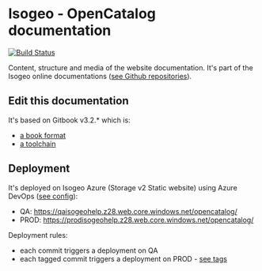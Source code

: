 # Isogeo - OpenCatalog documentation

[![Build Status](https://dev.azure.com/isogeo/Documentations/_apis/build/status/isogeo.doc-opencatalog?branchName=master)](https://dev.azure.com/isogeo/Documentations/_build/latest?definitionId=67&branchName=master)

Content, structure and media of the website documentation. It's part of the Isogeo online documentations ([see Github repositories](https://github.com/search?q=topic%3Adocumentation+org%3Aisogeo&type=Repositories)).

## Edit this documentation

It's based on Gitbook v3.2.* which is:

* [a book format](https://github.com/GitbookIO/gitbook)
* [a toolchain](https://toolchain.gitbook.com/)

## Deployment

It's deployed on Isogeo Azure (Storage v2 Static website) using Azure DevOps ([see config](https://github.com/isogeo/doc-opencatalog/blob/master/azure-pipelines.yml)):

* QA: <https://qaisogeohelp.z28.web.core.windows.net/opencatalog/>
* PROD: <https://prodisogeohelp.z28.web.core.windows.net/opencatalog/>

Deployment rules:

* each commit triggers a deployment on QA
* each tagged commit triggers a deployment on PROD - [see tags](https://github.com/isogeo/doc-opencatalog/tags)
